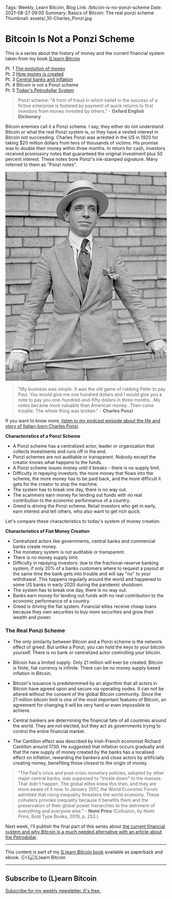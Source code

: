 Tags: Weekly, Learn Bitcoin, Blog
Link: /bitcoin-is-no-ponzi-scheme
Date: 2021-08-27 09:00
Summary: Basics of Bitcoin: The real ponzi scheme
Thumbnail: assets/_10-Charles_Ponzi.jpg 

# Bitcoin Is Not a Ponzi Scheme

This is a series about the history of money and the current financial system taken from my book [(L)earn Bitcoin](https://learnbitcoin.link)

Pt. 1 [The evolution of money](https://anitaposch.com/evolution-money)  
Pt. 2 [How money is created](https://anitaposch.com/money-creation)  
Pt. 3 [Central banks and inflation](https://anitaposch.com/inflation)  
Pt. 4 Bitcoin is not a Ponzi scheme   
Pt. 5 [Today's Petrodollar System](https://anitaposch.com/petrodollar-bitcoin)


> Ponzi scheme: "A form of fraud in which belief in the success of a fictive enterprise is fostered by payment of quick returns to first investors from money invested by others." - **Oxford English Dictionary**

Bitcoin enemies call it a Ponzi scheme. I say, they either do not understand Bitcoin or what the real Ponzi system is, or they have a vested interest in Bitcoin not succeeding. Charles Ponzi was arrested in the US in 1920 for taking $20 million dollars from tens of thousands of victims. His promise was to double their money within three months. In return for cash, investors received promissory notes that guaranteed the original investment plus 50 percent interest. These notes bore Ponzi's ink-stamped signature. Many referred to them as "Ponzi notes".

![Charles Ponzi in 1920](assets/_10-Ponzi1920.jpg)

> "My business was simple. It was the old game of robbing Peter to pay Paul. You would give me one hundred dollars and I would give you a note to pay you one-hundred-and-fifty dollars in three months…My notes became more valuable than American money…Then came trouble. The whole thing was broken." - **Charles Ponzi**

If you want to know more, [listen to my podcast episode about the life and story of Italian-born Charles Ponzi](https://anitaposch.com/bitcoin-ponzi-scheme/). 

**Characteristics of a Ponzi Scheme**

* A Ponzi scheme has a centralized actor, leader or organization that collects investments and runs off in the end. 
* Ponzi schemes are not auditable or transparent. Nobody except the creator knows what happens to the funds. 
* A Ponzi scheme issues money until it breaks - there is no supply limit. 
* Difficulty in repaying investors: the more money that flows into the scheme, the more money has to be paid back, and the more difficult it gets for the creator to stop the machine. 
* The system has to break one day, there is no way out.
* The scammers earn money for lending out funds with no real contribution to the economic performance of a country.
* Greed is driving the Ponzi scheme. Retail investors who get in early, earn interest and tell others, who also want to get rich quick.

Let's compare these characteristics to today's system of money creation.

**Characteristics of Fiat Money Creation**

* Centralized actors like governments, central banks and commercial banks create money.
* The monetary system is not auditable or transparent.
* There is no money supply limit.
* Difficulty in repaying investors: due to the fractional-reserve banking system, if only 20% of a banks customers where to request a payout at the same time the bank gets into trouble and will say "no" to your withdrawal. This happens regularly around the world and happened to some US banks in early 2020 during the pandemic shutdown.
* The system has to break one day, there is no way out.
* Banks earn money for lending out funds with no real contribution to the economic performance of a country.
* Greed is driving the fiat system. Financial elites receive cheap loans because they own securities to buy more securities and grow their wealth and power.

### The Real Ponzi Scheme

* The only similarity between Bitcoin and a Ponzi scheme is the network effect of greed. But unlike a Ponzi, you can hold the keys to your bitcoin yourself. There is no bank or centralized actor controlling your bitcoin.

* Bitcoin has a limited supply. Only 21 million will ever be created. Bitcoin is finite, fiat currency is infinite. There can be no money supply based inflation in Bitcoin.

* Bitcoin's issuance is predetermined by an algorithm that all actors in Bitcoin have agreed upon and secure via operating nodes. It can not be altered without the consent of the global Bitcoin community. Since the 21 million bitcoin limit is one of the most important features of Bitcoin, an agreement for changing it will be very hard or even impossible to achieve.

* Central bankers are determining the financial fate of all countries around the world. They are not elected, but they act as governments trying to control the entire financial market. 

* The Cantillon effect was described by Irish-French economist Richard Cantillon around 1730. He suggested that inflation occurs gradually and that the new supply of money created by the banks has a localised effect on inflation, rewarding the bankers and close actors by artificially creating money, benefiting those closest to the origin of money. 

> "The Fed's crisis and post-crisis monetary policies, adopted by other major central banks, was supposed to "trickle down" to the masses. That didn't happen. The global elites knew this then, and they are more aware of it now. In January 2017, the World Economic Forum admitted that rising inequality threatens the world economy. These colluders provoke inequality because it benefits them and the preservation of their global power hierarchies to the detriment of everything and everyone else." - **Nomi Prins** (Collusion, by Nomi Prins, Bold Type Books, 2019, p. 253.)


Next week, I'll publish the final part of this series about [the current financial system and why Bitcoin is a much needed alternative with an article about the Petrodollar](https://anitaposch.com/petrodollar-bitcoin).

---

This content is part of my [(L)earn Bitcoin book](https://learnbitcoin.link) available as paperback and ebook. 
{|<}<img src="../assets/_(L)earn-Bitcoin-book.png" alt="(L)earn Bitcoin" width="250"/>

---
## Subscribe to (L)earn Bitcoin

[Subscribe for my weekly newsletter. It's free.](https://anita.link/weekly)
